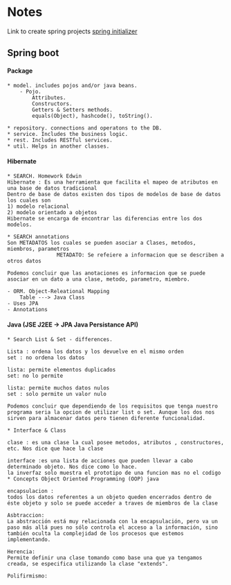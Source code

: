 # Notes

Link to create spring projects
[spring initializer](https://start.spring.io/])


## Spring boot

#### Package
	* model. includes pojos and/or java beans.
		- Pojo.
			Attributes.
			Constructors.
			Getters & Setters methods.
			equals(Object), hashcode(), toString().
		
	* repository. connections and operatons to the DB.
	* service. Includes the business logic.
	* rest. Includes RESTful services.
	* util. Helps in another classes.
	
#### Hibernate
	* SEARCH. Homework Edwin
	Hibernate : Es una herramienta que facilita el mapeo de atributos en una base de datos tradicional 
	Dentro de base de datos existen dos tipos de modelos de base de datos los cuales son 
	1) modelo relacional 
	2) modelo orientado a objetos 
	Hibernate se encarga de encontrar las diferencias entre los dos modelos.
	
	* SEARCH annotations
	Son METADATOS los cuales se pueden asociar a Clases, metodos, miembros, parametros 
					METADATO: Se refeiere a informacion que se describen a otros datos
	
	Podemos concluir que las anotaciones es informacion que se puede asociar en un dato a una clase, metodo, parametro, miembro.

	- ORM. Object-Releational Mapping
		Table ---> Java Class
	- Uses JPA
	- Annotations
		
#### Java (JSE J2EE -> JPA Java Persistance API)
	* Search List & Set - differences.

	Lista : ordena los datos y los devuelve en el mismo orden 
	set : no ordena los datos 

	lista: permite elementos duplicados 
	set: no lo permite 

	lista: permite muchos datos nulos 
	set : solo permite un valor nulo 

	Podemos concluir que dependiendo de los requisitos que tenga nuestro programa seria la opcion de utilizar list o set. Aunque los dos nos sirven para almacenar datos pero tienen diferente funcionalidad.

	* Interface	& Class

	clase : es una clase la cual posee metodos, atributos , constructores, etc. Nos dice que hace la clase  

	interface :es una lista de acciones que pueden llevar a cabo determinado objeto. Nos dice como lo hace.
	la inverfaz solo muestra el prototipo de una funcion mas no el codigo 
	* Concepts Object Oriented Programming (OOP) java

	encapsulacion :
	todos los datos referentes a un objeto queden encerrados dentro de éste objeto y solo se puede acceder a traves de miembros de la clase 

	Asbtraccion:
	La abstracción está muy relacionada con la encapsulación, pero va un paso más allá pues no sólo controla el acceso a la información, sino también oculta la complejidad de los procesos que estemos implementando.
	
	Herencia: 
	Permite definir una clase tomando como base una que ya tengamos creada, se especifica utilizando la clase "extends".

	Polifirmismo:
	



	
	
	